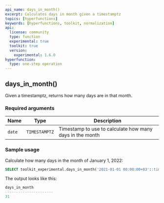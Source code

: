 ```yaml
---
api_name: days_in_month()
excerpt: Calculates days in month given a timestamptz
topics: [hyperfunctions]
keywords: [hyperfunctions, toolkit, normalization]
api:
  license: community
  type: function
  experimental: true
  toolkit: true
  version:
    experimental: 1.6.0
hyperfunction:
  type: one-step operation
---
```


## days_in_month() <tag type="toolkit" content="Toolkit" /><tag type="experimental" content="Experimental" />

Given a timestamptz, returns how many days are in that month.

### Required arguments

|Name|Type|Description|
|-|-|-|
|`date`|`TIMESTAMPTZ`|Timestamp to use to calculate how many days in the month|

### Sample usage

Calculate how many days in the month of January 1, 2022:

```sql
SELECT toolkit_experimental.days_in_month('2021-01-01 00:00:00+03'::timestamptz)
```

The output looks like this:

```sql
days_in_month
----------------------
31
```
